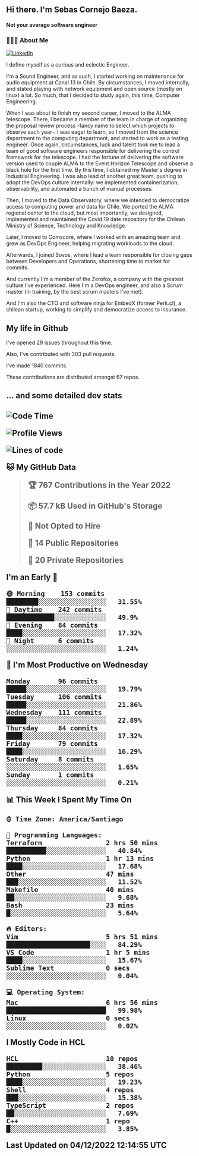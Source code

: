 <h2> Hi there.  I'm Sebas Cornejo Baeza.</h2>
<h4> Not your average software engineer</h4>
<h3> 👨🏻‍💻 About Me </h3>
<a href="http://linkedin.com/in/sebastian-cornejo-baeza/"><img alt="LinkedIn" src="https://img.shields.io/badge/Sebas%20Cornejo%20-informational?style=appveyor&logo=linkedin"></a>


I define myself as a curious and eclectic Engineer.

I'm a Sound Engineer, and as such, I started working on maintenance for audio equipment at Canal 13 in Chile.
By circumstances, I moved internally, and stated playing with network equipment and open source (mostly on linux) 
a lot. So much, that I decided to study again, this time, Computer Engineering.

When I was about to finish my second career, I moved to the ALMA telescope. There, I became a member of the team
in charge of organizing the proposal review process -fancy name to select which projects to observe each year-. 
I was eager to learn, so I moved from the science department to the computing department, and started to work as 
a testing engineer. Once again, circumstances, luck and talent took me to lead a team of good software engineers 
responsible for delivering the control framework for the telescope. I had the fortune of delivering the software
version used to couple ALMA to the Event Horizon Telescope and observe a black hole for the first time.
By this time, I obtained my Master's degree in Industrial Engineering.
I was also lead of another great team, pushing to adopt the DevOps culture internally: we implemented containerization, observability, and automated a bunch of manual processes.

Then, I moved to the Data Observatory, where we intended to democratize access to computing power
and data for Chile. We ported the ALMA regional center to the cloud, but most importantly, we designed, implemented
and maintained the Covid 19 date repository for the Chilean Ministry of Science, Technology and Knowledge.

Later, I moved to Comscore, where I worked with an amazing team and grew as DevOps Engineer, helping migrating workloads to the cloud.

Afterwards, I joined Sovos, where I lead a team responsible for closing gaps between Developers and Operations, shortening time to market for commits.

And currently I'm a member of the Zerofox, a company with the greatest culture I've experienced. Here I'm a DevOps
engineer, and also a Scrum master (in training, by the best scrum masters I've met).
 
And I'm also the CTO and software ninja for EmbedX (former Perk.cl), a chilean startup, working to simplify and democratize access to insurance.

<h2> My life in Github </h2>

I've opened 29 issues throughout this time.

Also, I've contributed with 303 pull requests.

I've made 1840 commits.

These contributions are distributed amongst 67 repos.

<h2>... and some detailed dev stats<h2>

<!--START_SECTION:waka-->
![Code Time](http://img.shields.io/badge/Code%20Time-213%20hrs%2012%20mins-blue)

![Profile Views](http://img.shields.io/badge/Profile%20Views-0-blue)

![Lines of code](https://img.shields.io/badge/From%20Hello%20World%20I%27ve%20Written-542%20Thousand%20lines%20of%20code-blue)

**🐱 My GitHub Data** 

> 🏆 767 Contributions in the Year 2022
 > 
> 📦 57.7 kB Used in GitHub's Storage 
 > 
> 🚫 Not Opted to Hire
 > 
> 📜 14 Public Repositories 
 > 
> 🔑 20 Private Repositories  
 > 
**I'm an Early 🐤** 

```text
🌞 Morning    153 commits    ████████░░░░░░░░░░░░░░░░░   31.55% 
🌆 Daytime    242 commits    ████████████░░░░░░░░░░░░░   49.9% 
🌃 Evening    84 commits     ████░░░░░░░░░░░░░░░░░░░░░   17.32% 
🌙 Night      6 commits      ░░░░░░░░░░░░░░░░░░░░░░░░░   1.24%

```
📅 **I'm Most Productive on Wednesday** 

```text
Monday       96 commits     █████░░░░░░░░░░░░░░░░░░░░   19.79% 
Tuesday      106 commits    █████░░░░░░░░░░░░░░░░░░░░   21.86% 
Wednesday    111 commits    █████░░░░░░░░░░░░░░░░░░░░   22.89% 
Thursday     84 commits     ████░░░░░░░░░░░░░░░░░░░░░   17.32% 
Friday       79 commits     ████░░░░░░░░░░░░░░░░░░░░░   16.29% 
Saturday     8 commits      ░░░░░░░░░░░░░░░░░░░░░░░░░   1.65% 
Sunday       1 commits      ░░░░░░░░░░░░░░░░░░░░░░░░░   0.21%

```


📊 **This Week I Spent My Time On** 

```text
⌚︎ Time Zone: America/Santiago

💬 Programming Languages: 
Terraform                2 hrs 50 mins       ██████████░░░░░░░░░░░░░░░   40.84% 
Python                   1 hr 13 mins        ████░░░░░░░░░░░░░░░░░░░░░   17.68% 
Other                    47 mins             ███░░░░░░░░░░░░░░░░░░░░░░   11.52% 
Makefile                 40 mins             ██░░░░░░░░░░░░░░░░░░░░░░░   9.68% 
Bash                     23 mins             █░░░░░░░░░░░░░░░░░░░░░░░░   5.64%

🔥 Editors: 
Vim                      5 hrs 51 mins       █████████████████████░░░░   84.29% 
VS Code                  1 hr 5 mins         ████░░░░░░░░░░░░░░░░░░░░░   15.67% 
Sublime Text             0 secs              ░░░░░░░░░░░░░░░░░░░░░░░░░   0.04%

💻 Operating System: 
Mac                      6 hrs 56 mins       █████████████████████████   99.98% 
Linux                    0 secs              ░░░░░░░░░░░░░░░░░░░░░░░░░   0.02%

```

**I Mostly Code in HCL** 

```text
HCL                      10 repos            █████████░░░░░░░░░░░░░░░░   38.46% 
Python                   5 repos             ████░░░░░░░░░░░░░░░░░░░░░   19.23% 
Shell                    4 repos             ███░░░░░░░░░░░░░░░░░░░░░░   15.38% 
TypeScript               2 repos             ██░░░░░░░░░░░░░░░░░░░░░░░   7.69% 
C++                      1 repo              █░░░░░░░░░░░░░░░░░░░░░░░░   3.85%

```



 Last Updated on 04/12/2022 12:14:55 UTC
<!--END_SECTION:waka-->
